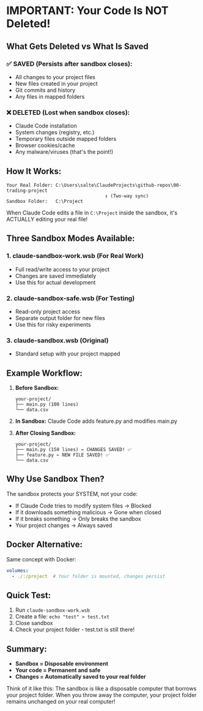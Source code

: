 # IMPORTANT: Your Code Is NOT Deleted!

## What Gets Deleted vs What Is Saved

### ✅ **SAVED** (Persists after sandbox closes):
- All changes to your project files
- New files created in your project
- Git commits and history
- Any files in mapped folders

### ❌ **DELETED** (Lost when sandbox closes):
- Claude Code installation
- System changes (registry, etc.)
- Temporary files outside mapped folders
- Browser cookies/cache
- Any malware/viruses (that's the point!)

## How It Works:

```
Your Real Folder: C:\Users\salte\ClaudeProjects\github-repos\00-trading-project
                                    ↕️ (Two-way sync)
Sandbox Folder:   C:\Project
```

When Claude Code edits a file in `C:\Project` inside the sandbox, it's ACTUALLY editing your real file!

## Three Sandbox Modes Available:

### 1. **claude-sandbox-work.wsb** (For Real Work)
- Full read/write access to your project
- Changes are saved immediately
- Use this for actual development

### 2. **claude-sandbox-safe.wsb** (For Testing)
- Read-only project access
- Separate output folder for new files
- Use this for risky experiments

### 3. **claude-sandbox.wsb** (Original)
- Standard setup with your project mapped

## Example Workflow:

1. **Before Sandbox:**
   ```
   your-project/
   ├── main.py (100 lines)
   └── data.csv
   ```

2. **In Sandbox:** Claude Code adds feature.py and modifies main.py

3. **After Closing Sandbox:**
   ```
   your-project/
   ├── main.py (150 lines) ← CHANGES SAVED! ✅
   ├── feature.py ← NEW FILE SAVED! ✅
   └── data.csv
   ```

## Why Use Sandbox Then?

The sandbox protects your SYSTEM, not your code:
- If Claude Code tries to modify system files → Blocked
- If it downloads something malicious → Gone when closed
- If it breaks something → Only breaks the sandbox
- Your project changes → Always saved

## Docker Alternative:

Same concept with Docker:
```yaml
volumes:
  - ./:/project  # Your folder is mounted, changes persist
```

## Quick Test:

1. Run `claude-sandbox-work.wsb`
2. Create a file: `echo "test" > test.txt`
3. Close sandbox
4. Check your project folder - test.txt is still there!

## Summary:

- **Sandbox = Disposable environment**
- **Your code = Permanent and safe**
- **Changes = Automatically saved to your real folder**

Think of it like this: The sandbox is like a disposable computer that borrows your project folder. When you throw away the computer, your project folder remains unchanged on your real computer!